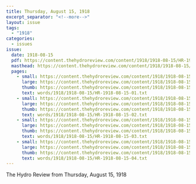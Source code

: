 ```yaml
---
title: Thursday, August 15, 1918
excerpt_separator: "<!--more-->"
layout: issue
tags:
  - "1918"
categories:
  - issues
issue:
  date: 1918-08-15
  pdf: https://content.thehydroreview.com/content/1918/1918-08-15/HR-1918-08-15.pdf
  masthead: https://content.thehydroreview.com/content/1918/1918-08-15/masthead/HR-1918-08-15.jpg
  pages:
    - small: https://content.thehydroreview.com/content/1918/1918-08-15/small/HR-1918-08-15-01.jpg
      large: https://content.thehydroreview.com/content/1918/1918-08-15/large/HR-1918-08-15-01.jpg
      thumb: https://content.thehydroreview.com/content/1918/1918-08-15/thumbnails/HR-1918-08-15-01.jpg
      text: words/1918/1918-08-15/HR-1918-08-15-01.txt
    - small: https://content.thehydroreview.com/content/1918/1918-08-15/small/HR-1918-08-15-02.jpg
      large: https://content.thehydroreview.com/content/1918/1918-08-15/large/HR-1918-08-15-02.jpg
      thumb: https://content.thehydroreview.com/content/1918/1918-08-15/thumbnails/HR-1918-08-15-02.jpg
      text: words/1918/1918-08-15/HR-1918-08-15-02.txt
    - small: https://content.thehydroreview.com/content/1918/1918-08-15/small/HR-1918-08-15-03.jpg
      large: https://content.thehydroreview.com/content/1918/1918-08-15/large/HR-1918-08-15-03.jpg
      thumb: https://content.thehydroreview.com/content/1918/1918-08-15/thumbnails/HR-1918-08-15-03.jpg
      text: words/1918/1918-08-15/HR-1918-08-15-03.txt
    - small: https://content.thehydroreview.com/content/1918/1918-08-15/small/HR-1918-08-15-04.jpg
      large: https://content.thehydroreview.com/content/1918/1918-08-15/large/HR-1918-08-15-04.jpg
      thumb: https://content.thehydroreview.com/content/1918/1918-08-15/thumbnails/HR-1918-08-15-04.jpg
      text: words/1918/1918-08-15/HR-1918-08-15-04.txt
---
```


The Hydro Review from Thursday, August 15, 1918

<!--more-->

